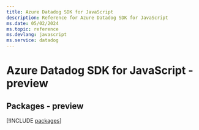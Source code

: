 ```yaml
---
title: Azure Datadog SDK for JavaScript
description: Reference for Azure Datadog SDK for JavaScript
ms.date: 05/02/2024
ms.topic: reference
ms.devlang: javascript
ms.service: datadog
---
```

# Azure Datadog SDK for JavaScript - preview
## Packages - preview
[!INCLUDE [packages](datadog-index.md)]